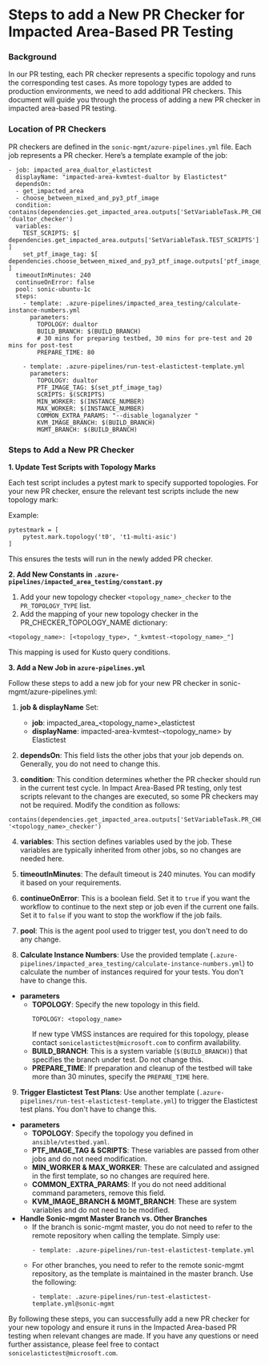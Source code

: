# Steps to add a New PR Checker for Impacted Area-Based PR Testing

### Background
In our PR testing, each PR checker represents a specific topology and runs the corresponding test cases. As more topology types are added to production environments, we need to add additional PR checkers. This document will guide you through the process of adding a new PR checker in impacted area-based PR testing.

### Location of PR Checkers
PR checkers are defined in the `sonic-mgmt/azure-pipelines.yml` file. Each job represents a PR checker. Here’s a template example of the job:
```
- job: impacted_area_dualtor_elastictest  
  displayName: "impacted-area-kvmtest-dualtor by Elastictest"  
  dependsOn:  
  - get_impacted_area  
  - choose_between_mixed_and_py3_ptf_image  
  condition: contains(dependencies.get_impacted_area.outputs['SetVariableTask.PR_CHECKERS'], 'dualtor_checker')  
  variables:  
    TEST_SCRIPTS: $[ dependencies.get_impacted_area.outputs['SetVariableTask.TEST_SCRIPTS'] ]  
    set_ptf_image_tag: $[ dependencies.choose_between_mixed_and_py3_ptf_image.outputs['ptf_image_tag.tag_value'] ]  
  timeoutInMinutes: 240  
  continueOnError: false  
  pool: sonic-ubuntu-1c  
  steps:  
    - template: .azure-pipelines/impacted_area_testing/calculate-instance-numbers.yml  
      parameters:  
        TOPOLOGY: dualtor  
        BUILD_BRANCH: $(BUILD_BRANCH)  
        # 30 mins for preparing testbed, 30 mins for pre-test and 20 mins for post-test  
        PREPARE_TIME: 80  
  
    - template: .azure-pipelines/run-test-elastictest-template.yml  
      parameters:  
        TOPOLOGY: dualtor  
        PTF_IMAGE_TAG: $(set_ptf_image_tag)  
        SCRIPTS: $(SCRIPTS)  
        MIN_WORKER: $(INSTANCE_NUMBER)  
        MAX_WORKER: $(INSTANCE_NUMBER)  
        COMMON_EXTRA_PARAMS: "--disable_loganalyzer "  
        KVM_IMAGE_BRANCH: $(BUILD_BRANCH)  
        MGMT_BRANCH: $(BUILD_BRANCH)
```

### Steps to Add a New PR Checker
**1. Update Test Scripts with Topology Marks**

Each test script includes a pytest mark to specify supported topologies. For your new PR checker, ensure the relevant test scripts include the new topology mark:

Example: 
```
pytestmark = [    
    pytest.mark.topology('t0', 't1-multi-asic')
]
```
This ensures the tests will run in the newly added PR checker.

**2. Add New Constants in `.azure-pipelines/impacted_area_testing/constant.py`**
1. Add your new topology checker `<topology_name>_checker` to the `PR_TOPOLOGY_TYPE` list.
2. Add the mapping of your new topology checker in the PR_CHECKER_TOPOLOGY_NAME dictionary:
```buildoutcfg
<topology_name>: [<topology_type>, "_kvmtest-<topology_name>_"]
```
This mapping is used for Kusto query conditions.

**3. Add a New Job in `azure-pipelines.yml`**

Follow these steps to add a new job for your new PR checker in sonic-mgmt/azure-pipelines.yml:
1. **job & displayName** Set:
   + **job**: impacted_area_<topology_name>_elastictest 
   + **displayName**: impacted-area-kvmtest-<topology_name> by Elastictest

2. **dependsOn**:
This field lists the other jobs that your job depends on. Generally, you do not need to change this.

3. **condition**:
This condition determines whether the PR checker should run in the current test cycle. In Impact Area-Based PR testing, only test scripts relevant to the changes are executed, so some PR checkers may not be required. Modify the condition as follows:
```buildoutcfg
contains(dependencies.get_impacted_area.outputs['SetVariableTask.PR_CHECKERS'], '<topology_name>_checker')  
```
4. **variables**:
This section defines variables used by the job. These variables are typically inherited from other jobs, so no changes are needed here.

5. **timeoutInMinutes**:
The default timeout is 240 minutes. You can modify it based on your requirements.

6. **continueOnError**:
This is a boolean field. Set it to `true` if you want the workflow to continue to the next step or job even if the current one fails. Set it to `false` if you want to stop the workflow if the job fails.

7. **pool**:
This is the agent pool used to trigger test, you don't need to do any change.

8. **Calculate Instance Numbers**:
Use the provided template (`.azure-pipelines/impacted_area_testing/calculate-instance-numbers.yml`) to calculate the number of instances required for your tests. You don't have to change this.
+ **parameters**
  + **TOPOLOGY**: Specify the new topology in this field.
    ```buildoutcfg
    TOPOLOGY: <topology_name>
    ```
    If new type VMSS instances are required for this topology, please contact `sonicelastictest@microsoft.com` to confirm availability.
  + **BUILD_BRANCH**: This is a system variable (`$(BUILD_BRANCH)`) that specifies the branch under test. Do not change this.
  + **PREPARE_TIME**: If preparation and cleanup of the testbed will take more than 30 minutes, specify the `PREPARE_TIME` here.

9. **Trigger Elastictest Test Plans**:
Use another template (`.azure-pipelines/run-test-elastictest-template.yml`) to trigger the Elastictest test plans. You don't have to change this.
+ **parameters**
  + **TOPOLOGY**: Specify the topology you defined in `ansible/vtestbed.yaml`.
  + **PTF_IMAGE_TAG & SCRIPTS**: These variables are passed from other jobs and do not need modification.
  + **MIN_WORKER & MAX_WORKER**: These are calculated and assigned in the first template, so no changes are required here.
  + **COMMON_EXTRA_PARAMS**: If you do not need additional command parameters, remove this field.
  + **KVM_IMAGE_BRANCH & MGMT_BRANCH**: These are system variables and do not need to be modified.
+ **Handle Sonic-mgmt Master Branch vs. Other Branches**
  + If the branch is sonic-mgmt master, you do not need to refer to the remote repository when calling the template. Simply use:
    ```buildoutcfg
    - template: .azure-pipelines/run-test-elastictest-template.yml
    ```
  + For other branches, you need to refer to the remote sonic-mgmt repository, as the template is maintained in the master branch. Use the following:
    ```buildoutcfg
    - template: .azure-pipelines/run-test-elastictest-template.yml@sonic-mgmt
    ```

By following these steps, you can successfully add a new PR checker for your new topology and ensure it runs in the Impacted Area-based PR testing when relevant changes are made.
If you have any questions or need further assistance, please feel free to contact `sonicelastictest@microsoft.com`.

